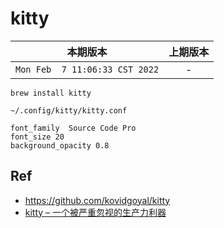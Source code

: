 # kitty

|本期版本|上期版本
|:---:|:---:
`Mon Feb  7 11:06:33 CST 2022` | -

```
brew install kitty
```

`~/.config/kitty/kitty.conf`

```
font_family  Source Code Pro
font_size 20
background_opacity 0.8
```



## Ref


* <https://github.com/kovidgoyal/kitty>
* [kitty – 一个被严重忽视的生产力利器](https://ttys3.dev/post/kitty/)